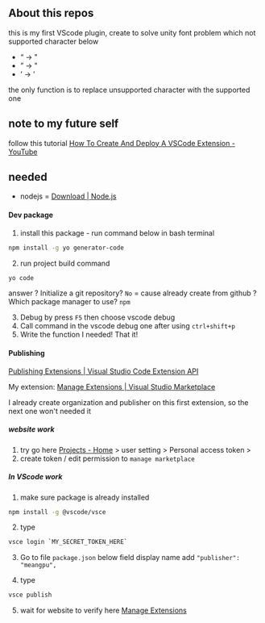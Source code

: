 ## About this repos

this is my first VScode plugin, create to solve unity font problem which not supported character below

- “ -> "
- ” -> "
- ’ -> '

the only function is to replace unsupported character with the supported one

## note to my future self

follow this tutorial [How To Create And Deploy A VSCode Extension - YouTube](https://www.youtube.com/watch?v=q5V4T3o3CXE)

## needed

- nodejs = [Download | Node.js](https://nodejs.org/en/download/current)

#### Dev package

1. install this package - run command below in bash terminal

```bash
npm install -g yo generator-code
```

2. run project build command

```bash
yo code
```

answer
? Initialize a git repository? `No` = cause already create from github
? Which package manager to use? `npm`

3. Debug by press `F5` then choose vscode debug
4. Call command in the vscode debug one after using `ctrl+shift+p`
5. Write the function I needed! That it!

#### Publishing

[Publishing Extensions | Visual Studio Code Extension API](https://code.visualstudio.com/api/working-with-extensions/publishing-extension)

My extension: [Manage Extensions | Visual Studio Marketplace](https://marketplace.visualstudio.com/manage/publishers/meangpu)

I already create organization and publisher on this first extension, so the next one won't needed it

##### website work

1. try go here [Projects - Home](https://dev.azure.com/) > user setting > Personal access token >
2. create token / edit permission to `manage marketplace`

##### In VScode work

1. make sure package is already installed

```bash
npm install -g @vscode/vsce
```

2. type

```bash
vsce login `MY_SECRET_TOKEN_HERE`
```

3. Go to file `package.json` below field display name add `"publisher": "meangpu",`

4. type

```bash
vsce publish
```

5. wait for website to verify here [Manage Extensions](https://marketplace.visualstudio.com/manage/publishers/meangpu)
